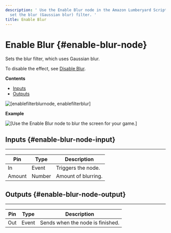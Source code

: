 ```yaml
---
description: ' Use the Enable Blur node in the Amazon Lumberyard Script Canvas editor to
  set the blur (Gaussian blur) filter. '
title: Enable Blur
---
```

# Enable Blur {#enable-blur-node}

Sets the blur filter, which uses Gaussian blur\.

To disable the effect, see [Disable Blur](/docs/userguide/rendering/disable/blur-node.md)\.

**Contents**
+ [Inputs](#enable-blur-node-input)
+ [Outputs](#enable-blur-node-output)

![\[enablefilterblurnode, enablefilterblur\]](/images/userguide/scripting/script-canvas/scriptcanvasnodes/script-canvas-enable-blur-node.png)

**Example**

![\[Use the Enable Blur node to blur the screen for your game.\]](/images/userguide/scripting/script-canvas/scriptcanvasnodes/enable-blur-node-example.png)

## Inputs {#enable-blur-node-input}


****

| Pin | Type | Description |
| --- | --- | --- |
| In | Event | Triggers the node\. |
| Amount | Number | Amount of blurring\. |

## Outputs {#enable-blur-node-output}


****

| Pin | Type | Description |
| --- | --- | --- |
| Out | Event | Sends when the node is finished\. |
